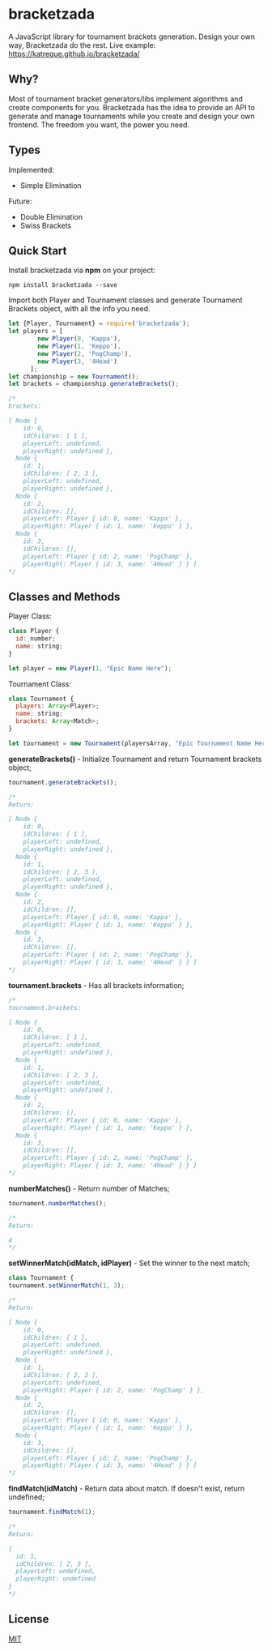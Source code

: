 # bracketzada
A JavaScript library for tournament brackets generation. Design your own way, Bracketzada do the rest. Live example: https://katreque.github.io/bracketzada/

## Why?
Most of tournament bracket generators/libs implement algorithms and create components for you. Bracketzada has the idea to provide an API to generate and manage tournaments while you create and design your own frontend. The freedom you want, the power you need.

## Types
Implemented:
 - Simple Elimination

Future:
 - Double Elimination
 - Swiss Brackets


## Quick Start
Install bracketzada via **npm** on your project:

```
npm install bracketzada --save
```

Import both Player and Tournament classes and generate Tournament Brackets object, with all the info you need.

```javascript
let {Player, Tournament} = require('bracketzada');
let players = [
        new Player(0, 'Kappa'),
        new Player(1, 'Keppo'),
        new Player(2, 'PogChamp'),
        new Player(3, '4Head')
      ];
let championship = new Tournament();
let brackets = championship.generateBrackets();

/*
brackets:

[ Node {
    id: 0,
    idChildren: [ 1 ],
    playerLeft: undefined,
    playerRight: undefined },
  Node {
    id: 1,
    idChildren: [ 2, 3 ],
    playerLeft: undefined,
    playerRight: undefined },
  Node {
    id: 2,
    idChildren: [],
    playerLeft: Player { id: 0, name: 'Kappa' },
    playerRight: Player { id: 1, name: 'Keppo' } },
  Node {
    id: 3,
    idChildren: [],
    playerLeft: Player { id: 2, name: 'PogChamp' },
    playerRight: Player { id: 3, name: '4Head' } } ]
*/
```

## Classes and Methods
Player Class:

```javascript
class Player {
  id: number;
  name: string;
}

let player = new Player(1, "Epic Name Here");
```

Tournament Class:

```javascript
class Tournament {
  players: Array<Player>;
  name: string;
  brackets: Array<Match>;
}

let tournament = new Tournament(playersArray, "Epic Tournament Name Here");
```

**generateBrackets()** - Initialize Tournament and return Tournament brackets object;

```javascript
tournament.generateBrackets();

/*
Return:

[ Node {
    id: 0,
    idChildren: [ 1 ],
    playerLeft: undefined,
    playerRight: undefined },
  Node {
    id: 1,
    idChildren: [ 2, 3 ],
    playerLeft: undefined,
    playerRight: undefined },
  Node {
    id: 2,
    idChildren: [],
    playerLeft: Player { id: 0, name: 'Kappa' },
    playerRight: Player { id: 1, name: 'Keppo' } },
  Node {
    id: 3,
    idChildren: [],
    playerLeft: Player { id: 2, name: 'PogChamp' },
    playerRight: Player { id: 3, name: '4Head' } } ]
*/
```

**tournament.brackets** - Has all brackets information;

```javascript
/*
tournament.brackets:

[ Node {
    id: 0,
    idChildren: [ 1 ],
    playerLeft: undefined,
    playerRight: undefined },
  Node {
    id: 1,
    idChildren: [ 2, 3 ],
    playerLeft: undefined,
    playerRight: undefined },
  Node {
    id: 2,
    idChildren: [],
    playerLeft: Player { id: 0, name: 'Kappa' },
    playerRight: Player { id: 1, name: 'Keppo' } },
  Node {
    id: 3,
    idChildren: [],
    playerLeft: Player { id: 2, name: 'PogChamp' },
    playerRight: Player { id: 3, name: '4Head' } } ]
*/
```

**numberMatches()** - Return number of Matches;

```javascript
tournament.numberMatches();

/*
Return:

4
*/
```

**setWinnerMatch(idMatch, idPlayer)** - Set the winner to the next match;

```javascript
class Tournament {
tournament.setWinnerMatch(1, 3);

/*
Return:

[ Node {
    id: 0,
    idChildren: [ 1 ],
    playerLeft: undefined,
    playerRight: undefined },
  Node {
    id: 1,
    idChildren: [ 2, 3 ],
    playerLeft: undefined,
    playerRight: Player { id: 2, name: 'PogChamp' } },
  Node {
    id: 2,
    idChildren: [],
    playerLeft: Player { id: 0, name: 'Kappa' },
    playerRight: Player { id: 1, name: 'Keppo' } },
  Node {
    id: 3,
    idChildren: [],
    playerLeft: Player { id: 2, name: 'PogChamp' },
    playerRight: Player { id: 3, name: '4Head' } } ]
*/
```

**findMatch(idMatch)** - Return data about match. If doesn't exist, return undefined;

```javascript
tournament.findMatch(1);

/*
Return:

{
  id: 1,
  idChildren: [ 2, 3 ],
  playerLeft: undefined,
  playerRight: undefined
}
*/
```

## License
[MIT](https://github.com/Katreque/bracketzada/blob/master/LICENSE)
